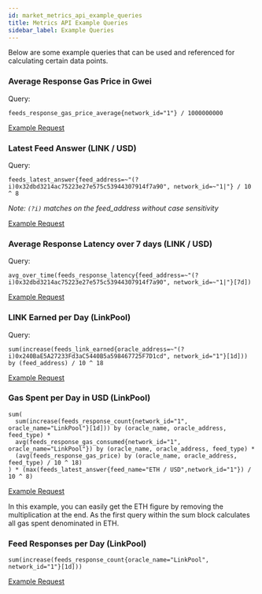 ```yaml
---
id: market_metrics_api_example_queries
title: Metrics API Example Queries
sidebar_label: Example Queries
---
```


Below are some example queries that can be used and referenced for calculating certain data points.

### Average Response Gas Price in Gwei

Query:

```
feeds_response_gas_price_average{network_id="1"} / 1000000000
```

[Example Request](https://market.link/metrics-api/?query=feeds_response_gas_price_average{network_id=%221%22}+/+1000000000&start=1599169349&end=1599774149)

### Latest Feed Answer (LINK / USD)

Query:

```
feeds_latest_answer{feed_address=~"(?i)0x32dbd3214ac75223e27e575c53944307914f7a90", network_id=~"1|"} / 10 ^ 8
```

_Note: `(?i)` matches on the feed_address without case sensitivity_

[Example Request](https://market.link/metrics-api/?query=feeds_latest_answer{feed_address=~%22(?i)0x32dbd3214ac75223e27e575c53944307914f7a90%22,+network_id=~%221|%22}+/+10+^+8&start=1599169349&end=1599774149)

### Average Response Latency over 7 days (LINK / USD)

Query:

```
avg_over_time(feeds_response_latency{feed_address=~"(?i)0x32dbd3214ac75223e27e575c53944307914f7a90", network_id=~"1|"}[7d])
```

[Example Request](https://market.link/metrics-api/?query=feeds_latest_answer{feed_address=~%22(?i)0x32dbd3214ac75223e27e575c53944307914f7a90%22,+network_id=~%221|%22}+/+10+^+8&start=1599169349&end=1599774149)

### LINK Earned per Day (LinkPool)

Query:

```
sum(increase(feeds_link_earned{oracle_address=~"(?i)0x240BaE5A27233Fd3aC5440B5a598467725F7D1cd", network_id="1"}[1d])) by (feed_address) / 10 ^ 18
```

[Example Request](https://market-staging.websites.linkpool.io/metrics-api/?query=sum\(increase\(feeds_link_earned{oracle_address=~%22\(?i\)0x240BaE5A27233Fd3aC5440B5a598467725F7D1cd%22,+network_id=%221%22}[1d]\)\)+by+\(feed_address\)+/+10+^+18&start=1599244928&end=1599849728)

### Gas Spent per Day in USD (LinkPool)

```
sum(
  sum(increase(feeds_response_count{network_id="1", oracle_name="LinkPool"}[1d])) by (oracle_name, oracle_address, feed_type) * 
  avg(feeds_response_gas_consumed{network_id="1", oracle_name="LinkPool"}) by (oracle_name, oracle_address, feed_type) * 
  (avg(feeds_response_gas_price) by (oracle_name, oracle_address, feed_type) / 10 ^ 18)
) * (max(feeds_latest_answer{feed_name="ETH / USD",network_id="1"}) / 10 ^ 8)
```

[Example Request](https://market.link/metrics-api/?query=sum\(++sum\(increase\(feeds_response_count{network_id=%221%22,+oracle_name=%22LinkPool%22}[1d]\)\)+by+\(oracle_name,+oracle_address,+feed_type\)+*+++avg\(feeds_response_gas_consumed{network_id=%221%22,+oracle_name=%22LinkPool%22}\)+by+\(oracle_name,+oracle_address,+feed_type\)+*+++\(avg\(feeds_response_gas_price\)+by+\(oracle_name,+oracle_address,+feed_type\)+/+10+^+18\)\)+*+\(max\(feeds_latest_answer{feed_name=%22ETH+/+USD%22,network_id=%221%22}\)+/+10+^+8\)&start=1599244928&end=1599849728)

In this example, you can easily get the ETH figure by removing the multiplication at the end. As the first query within 
the sum block calculates all gas spent denominated in ETH.

### Feed Responses per Day (LinkPool)

```
sum(increase(feeds_response_count{oracle_name="LinkPool", network_id="1"}[1d]))
```

[Example Request](https://market.link/metrics-api/?query=sum\(increase\(feeds_response_count{oracle_name=%22LinkPool%22,+network_id=%221%22}[1d]\)\)&start=1599169576&end=1599774376)
